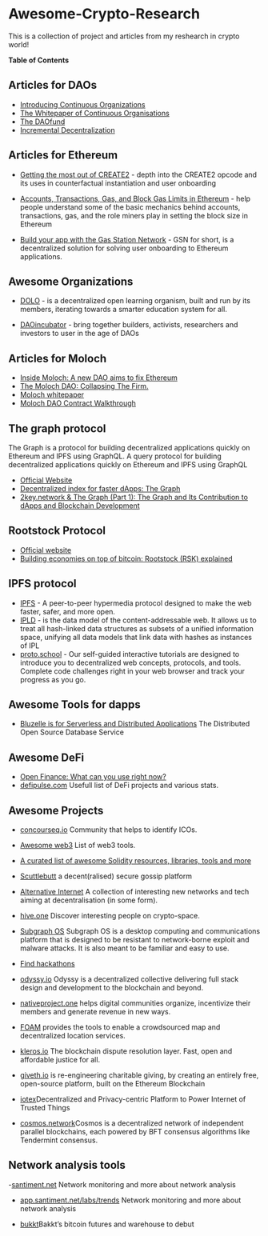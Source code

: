 # Awesome-Crypto-Research
This is a collection of project and articles from my reshearch in crypto world!




**Table of Contents**



## Articles for DAOs
- [Introducing Continuous Organizations](https://hackernoon.com/introducing-continuous-organizations-22ad9d1f63b7?source=post_page-----2a800b3aa2e7----------------------)
- [The Whitepaper of Continuous Organisations](https://github.com/C-ORG/whitepaper/)
- [The DAOfund](https://docs.google.com/document/d/1bL8StW1-0nrP9dMo5dr01ExKKI1v5Gh7bC1SrJulzwA/edit#)
- [Incremental Decentralization](https://medium.com/abridged-io/incremental-decentralization-7f0110b0997) 

## Articles for Ethereum

- [Getting the most out of CREATE2](https://blog.openzeppelin.com/getting-the-most-out-of-create2/) - depth into the CREATE2 opcode and its uses in counterfactual instantiation and user onboarding
- [Accounts, Transactions, Gas, and Block Gas Limits in Ethereum](https://hudsonjameson.com/2017-06-27-accounts-transactions-gas-ethereum/#eoa-vs-contract-accounts) - help people understand some of the basic mechanics behind accounts, transactions, gas, and the role miners play in setting the block size in Ethereum

- [Build your app with the Gas Station Network](https://blog.openzeppelin.com/build-your-app-with-the-gas-station-network/) - GSN for short, is a decentralized solution for solving user onboarding to Ethereum applications.



## Awesome Organizations

- [DOLO](https://dolo.org/) - is a decentralized open learning organism, built and run by its members, iterating towards a smarter education system for all.

- [DAOincubator](https://ecosystem.daoincubator.org/meta/) - bring together builders, activists, researchers and investors to user in the age of DAOs
## Articles for Moloch

- [Inside Moloch: A new DAO aims to fix Ethereum](https://decrypt.co/5206/fixing-ethereum)
- [The Moloch DAO: Collapsing The Firm.](https://medium.com/simondlr/the-moloch-dao-collapsing-the-firm-2a800b3aa2e7)
- [Moloch whitepaper](https://github.com/MolochVentures/Whitepaper/blob/master/Whitepaper.pdf)
- [Moloch DAO Contract Walkthrough](https://www.youtube.com/watch?v=RySFJr-KUUY)

## The graph protocol

 The Graph is a protocol for building decentralized applications quickly on Ethereum and IPFS using GraphQL. A query protocol for building decentralized applications quickly on Ethereum and IPFS using GraphQL

- [Official Website](https://thegraph.com/)
- [Decentralized index for faster dApps: The Graph](https://hackernoon.com/decentralized-index-for-faster-dapps-the-graph-d93902b3f601)
- [2key.network & The Graph (Part 1): The Graph and Its Contribution to dApps and Blockchain Development](https://medium.com/2key/the-graph-and-its-contribution-to-dapps-and-blockchain-development-6bbbab1bcc21)

## Rootstock Protocol

- [Official website](https://blog.rsk.co/)
- [Building economies on top of bitcoin: Rootstock (RSK) explained](https://hackernoon.com/second-layer-on-top-of-bitcoin-rootstock-rsk-explained-88ab724222b2)

## IPFS protocol
- [IPFS](https://ipfs.io/) - A peer-to-peer hypermedia protocol designed to make the web faster, safer, and more open.
- [IPLD](https://ipld.io/) - is the data model of the content-addressable web. It allows us to treat all hash-linked data structures as subsets of a unified information space, unifying all data models that link data with hashes as instances of IPL
- [proto.school](https://proto.school/#/) - Our self-guided interactive tutorials are designed to introduce you to decentralized web concepts, protocols, and tools. Complete code challenges right in your web browser and track your progress as you go. 


## Awesome Tools for dapps

- [Bluzelle is for Serverless and Distributed Applications](https://bluzelle.com/)  The Distributed Open Source Database Service 

## Awesome DeFi
- [Open Finance: What can you use right now?](https://settle.finance/blog/open-finance-right-now/)
- [defipulse.com](https://defipulse.com/defi-list)  Usefull list of DeFi projects and various stats.



## Awesome Projects
- [concourseq.io](https://concourseq.io/) Community that helps to identify ICOs. 

- [Awesome web3](https://github.com/JoinColony/awesome-web3) List of web3 tools.

- [A curated list of awesome Solidity resources, libraries, tools and more](https://github.com/bkrem/awesome-solidity)

- [Scuttlebutt](https://www.scuttlebutt.nz/)  a decent(ralised) secure gossip platform

- [Alternative Internet](https://github.com/redecentralize/alternative-internet) 
A collection of interesting new networks and tech aiming at decentralisation (in some form).
- [hive.one](https://hive.one/) Discover interesting people on crypto-space.

- [Subgraph OS](https://subgraph.com/) Subgraph OS is a desktop computing and communications platform that is designed to be resistant to network-borne exploit and malware attacks. It is also meant to be familiar and easy to use.
- [Find hackathons](https://devpost.com/)

- [odyssy.io](https://odyssy.io/work) Odyssy is a decentralized collective delivering full stack design and development to the blockchain and beyond.

- [nativeproject.one](https://nativeproject.one/) helps digital communities organize, incentivize their members and generate revenue in new ways.

- [FOAM](https://www.foam.space/) provides the tools to enable a crowdsourced map and decentralized location services.

- [kleros.io](kleros.io) The blockchain dispute resolution layer. Fast, open and affordable justice for all.

- [giveth.io](https://giveth.io/) is re-engineering charitable giving, by creating an entirely free, open-source platform, built on the Ethereum Blockchain

- [iotex](www.iotex.io)Decentralized and Privacy-centric Platform to Power Internet of Trusted Things

- [cosmos.network](https://cosmos.network/developers)Cosmos is a decentralized network of independent parallel blockchains, each powered by BFT consensus algorithms like Tendermint consensus.

## Network analysis tools

-[santiment.net](https://santiment.net/sangraphs/) Network monitoring and more about network analysis 

- [app.santiment.net/labs/trends](https://app.santiment.net/labs/trends) Network monitoring and more about network analysis

- [bukkt](https://www.bakkt.com/about)Bakkt’s bitcoin futures and warehouse to debut
